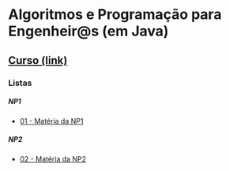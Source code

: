 # Algoritmos e Programação para Engenheir@s (em Java)


## [Curso (link)](../../indie/python/python.html)


### Listas

##### NP1
- [01 - Matéria da NP1](ape_files/listas/01/lista01APE.pdf)

##### NP2
- [02 - Matéria da NP2](ape_files/listas/02/lista02APE.pdf)
